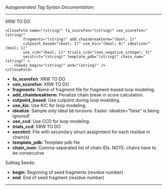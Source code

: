 _Autogenerated Tag Syntax Documentation:_

---
XRW TO DO

```
<CloseFold name="(string)" fa_scorefxn="(string)" cen_scorefxn="(string)"
        fragments="(string)" add_chainbreakterm="(bool; 1)"
        cutpoint_based="(bool; 1)" use_kic="(bool; 0)" idealize="(bool; 1)"
        use_ccd="(bool; 1)" trials_ccd="(non_negative_integer; 3)"
        secstrct="(string)" template_pdb="(string)" chain_num="(string)" >
    <Seeds begin="(string)" end="(string)" />
</CloseFold>
```

-   **fa_scorefxn**: XRW TO DO
-   **cen_scorefxn**: XRW TO DO
-   **fragments**: Name of fragment file for fragment-based loop modeling.
-   **add_chainbreakterm**: Penalize chain break in score calculation.
-   **cutpoint_based**: Use cutpoint during loop moelding.
-   **use_kic**: Use KIC for loop modeling.
-   **idealize**: Sample only ideal bb torsions. Faster. idealize="false" is being ignored!
-   **use_ccd**: Use CCD for loop modeling.
-   **trials_ccd**: XRW TO DO
-   **secstrct**: File with secondary struct assignment for each residue in chain(s)
-   **template_pdb**: Template pdb file
-   **chain_num**: Comma-separated list of chain IDs. NOTE: chains have to be consecutive


Subtag Seeds:   

-   **begin**: Beginning of seed fragments (residue number)
-   **end**: End of seed fragment (residue number)

---
